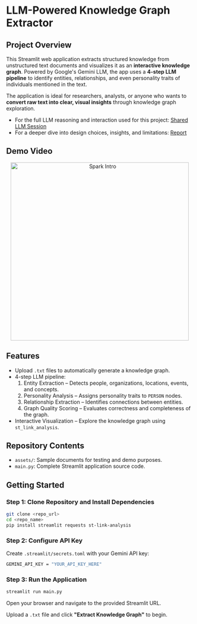 # LLM-Powered Knowledge Graph Extractor

## Project Overview

This Streamlit web application extracts structured knowledge from unstructured text documents and visualizes it as an **interactive knowledge graph**. Powered by Google's Gemini LLM, the app uses a **4-step LLM pipeline** to identify entities, relationships, and even personality traits of individuals mentioned in the text.

The application is ideal for researchers, analysts, or anyone who wants to **convert raw text into clear, visual insights** through knowledge graph exploration.

- For the full LLM reasoning and interaction used for this project:
[Shared LLM Session](https://gemini.google.com/share/794002dc6157)
- For a deeper dive into design choices, insights, and limitations:  [Report](REPORT.md)

## Demo Video

<div align="center">
  <a href="https://www.loom.com/share/1f4bb92c6f1f453992bbfbc33fe24db9?sid=42217393-828f-4a13-9851-cb8aaff405e8" target="_blank">
    <img src="https://www.loom.com/share/1f4bb92c6f1f453992bbfbc33fe24db9?sid=42217393-828f-4a13-9851-cb8aaff405e8" width="480" alt="Spark Intro">
  </a>
</div>

## Features

- Upload `.txt` files to automatically generate a knowledge graph.
- 4-step LLM pipeline:
    1. Entity Extraction – Detects people, organizations, locations, events, and concepts.
    2. Personality Analysis – Assigns personality traits to `PERSON` nodes.
    3. Relationship Extraction – Identifies connections between entities.
    4. Graph Quality Scoring – Evaluates correctness and completeness of the graph.
- Interactive Visualization – Explore the knowledge graph using `st_link_analysis`.

## Repository Contents

- `assets/`: Sample documents for testing and demo purposes.
- `main.py`: Complete Streamlit application source code.

## Getting Started

### Step 1: Clone Repository and Install Dependencies

```bash
git clone <repo_url>
cd <repo_name>
pip install streamlit requests st-link-analysis
```

### Step 2: Configure API Key
Create `.streamlit/secrets.toml` with your Gemini API key:
```bash
GEMINI_API_KEY = "YOUR_API_KEY_HERE"
```

### Step 3: Run the Application
```bash
streamlit run main.py
```
Open your browser and navigate to the provided Streamlit URL.


Upload a `.txt` file and click **"Extract Knowledge Graph"** to begin.


